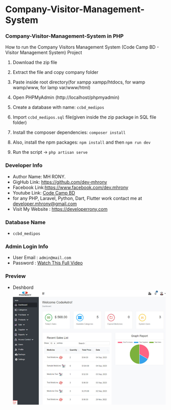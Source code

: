 # Company-Visitor-Management-System
### Company-Visitor-Management-System in PHP



How to run the Company Visitors Management System (Code Camp BD - Visitor Management System) Project

1. Download the  zip file

2. Extract the file and copy company folder

3. Paste inside root directory(for xampp xampp/htdocs, for wamp wamp/www, for lamp var/www/html)

4. Open PHPMyAdmin (http://localhost/phpmyadmin)

5. Create a database with name: `ccbd_medipos`

6. Import `ccbd_medipos.sql` file(given inside the zip package in SQL file folder)

7. Install the composer dependencies: `composer install`

8. Also, install the npm packages: `npm install` and then `npm run dev`

7. Run the script -> `php artisan serve`

### Developer Info

- Author Name: MH RONY.
- GigHub Link: https://github.com/dev-mhrony
- Facebook Link:https://www.facebook.com/dev.mhrony
- Youtube Link: <a href = "https://www.youtube.com/@codecampbdofficial"> Code Camp BD</a>
- for any PHP, Laravel, Python, Dart, Flutter work contact me at developer.mhrony@gmail.com
- Visit My Website : https://developerrony.com

### Database Name
- `ccbd_medipos`


### Admin Login Info
 - User Email   : `admin@mail.com `
 - Password     : <a href = "#">Watch This Full Video</a>

### Preview


 - Deshbord
    <img src="screen/01.jpg">
